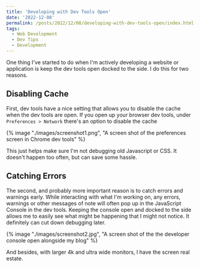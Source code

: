 ```yaml
---
title: 'Developing with Dev Tools Open'
date: '2022-12-08'
permalink: /posts/2022/12/08/developing-with-dev-tools-open/index.html
tags:
  - Web Development
  - Dev Tips
  - Development
---
```


One thing I've started to do when I'm actively developing a website or application is keep the dev tools open docked to the side. I do this for two reasons.
<!-- excerpt -->

## Disabling Cache

First, dev tools have a nice setting that allows you to disable the cache when the dev tools are open. If you open up your browser dev tools, under `Preferences > Network` there's an option to disable the cache

{% image "./images/screenshot1.png", "A screen shot of the preferences screen in Chrome dev tools" %}

This just helps make sure I'm not debugging old Javascript or CSS. It doesn't happen too often, but can save some hassle.

## Catching Errors

The second, and probably more important reason is to catch errors and warnings early. While interacting with what I'm working on, any errors, warnings or other messages of note will often pop up in the JavaScript Console in the dev tools. Keeping the console open and docked to the side allows me to easily see what might be happening that I might not notice. It definitely can cut down debugging later.

{% image "./images/screenshot2.jpg", "A screen shot of the the developer console open alongside my blog" %}

And besides, with larger 4k and ultra wide monitors, I have the screen real estate.